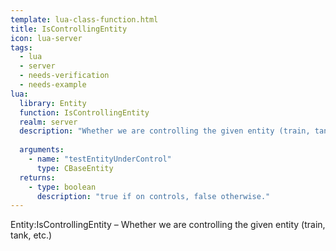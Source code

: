 ```yaml
---
template: lua-class-function.html
title: IsControllingEntity
icon: lua-server
tags:
  - lua
  - server
  - needs-verification
  - needs-example
lua:
  library: Entity
  function: IsControllingEntity
  realm: server
  description: "Whether we are controlling the given entity (train, tank, etc.) "
  
  arguments:
    - name: "testEntityUnderControl"
      type: CBaseEntity
  returns:
    - type: boolean
      description: "true if on controls, false otherwise."
---
```


<div class="lua__search__keywords">
Entity:IsControllingEntity &#x2013; Whether we are controlling the given entity (train, tank, etc.) 
</div>
